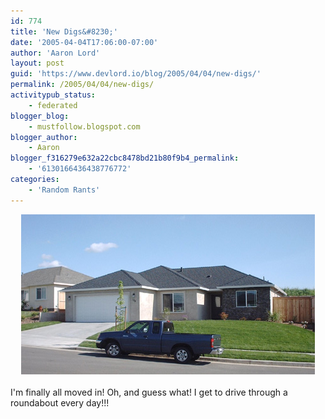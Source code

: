 ```yaml
---
id: 774
title: 'New Digs&#8230;'
date: '2005-04-04T17:06:00-07:00'
author: 'Aaron Lord'
layout: post
guid: 'https://www.devlord.io/blog/2005/04/04/new-digs/'
permalink: /2005/04/04/new-digs/
activitypub_status:
    - federated
blogger_blog:
    - mustfollow.blogspot.com
blogger_author:
    - Aaron
blogger_f316279e632a22cbc8478bd21b80f9b4_permalink:
    - '6130166436438776772'
categories:
    - 'Random Rants'
---
```


<div class="separator" style="clear:both;text-align:center;"><a href="/assets/img/2011/10/new-house-001.jpg?w=300" style="margin-left:1em;margin-right:1em;"><img border="0" src="/assets/img/2011/10/new-house-001.jpg?w=300" /></a></div><br />I'm finally all moved in!  Oh, and guess what!  I get to drive through a roundabout every day!!!<div class="blogger-post-footer"><img width='1' height='1' src='' alt='' /></div>